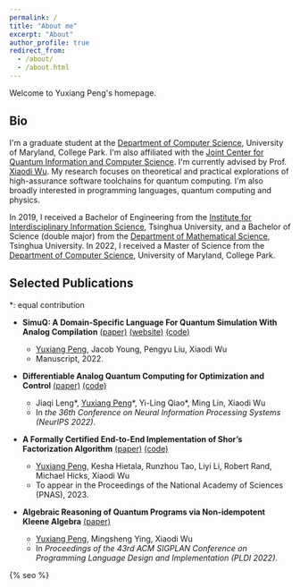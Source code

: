 ```yaml
---
permalink: /
title: "About me"
excerpt: "About"
author_profile: true
redirect_from: 
  - /about/
  - /about.html
---
```


Welcome to Yuxiang Peng's homepage.

## **Bio**

I'm a graduate student at the [Department of Computer Science](https://www.cs.umd.edu/), University of Maryland, College Park. I'm also affiliated with the [Joint Center for Quantum Information and Computer Science](https://quics.umd.edu/). I'm currently advised by Prof. [Xiaodi Wu](https://www.cs.umd.edu/~xwu/). My research focuses on theoretical and practical explorations of high-assurance software toolchains for quantum computing. I'm also broadly interested in programming languages, quantum computing and physics.

In 2019, I received a Bachelor of Engineering from the [Institute for Interdisciplinary Information Science](https://iiis.tsinghua.edu.cn/en/), Tsinghua University, and a Bachelor of Science (double major) from the [Department of Mathematical Science](https://www.math.tsinghua.edu.cn/), Tsinghua University. In 2022, I received a Master of Science from the [Department of Computer Science](https://www.cs.umd.edu/), University of Maryland, College Park.

## **Selected Publications**

\*: equal contribution

* **SimuQ: A Domain-Specific Language For Quantum Simulation With Analog Compilation** [(paper)](https://arxiv.org/abs/2303.02775) [(website)](https://pickspeng.github.io/SimuQ) [(code)](https://github.com/PicksPeng/SimuQ)
	* <u>Yuxiang Peng</u>, Jacob Young, Pengyu Liu, Xiaodi Wu
	* Manuscript, 2022.

* **Differentiable Analog Quantum Computing for Optimization and Control** [(paper)](https://arxiv.org/abs/2210.15812) [(code)](https://github.com/YilingQiao/diffquantum)
	* Jiaqi Leng\*, <u>Yuxiang Peng</u>\*, Yi-Ling Qiao\*, Ming Lin, Xiaodi Wu
	* In *the 36th Conference on Neural Information Processing Systems (NeurIPS 2022)*.

* **A Formally Certified End-to-End Implementation of Shor’s Factorization Algorithm** [(paper)](https://arxiv.org/abs/2204.07112) [(code)](https://github.com/inQWIRE/SQIR/tree/main/examples/shor)
	* <u>Yuxiang Peng</u>, Kesha Hietala, Runzhou Tao, Liyi Li, Robert Rand, Michael Hicks, Xiaodi Wu
	* To appear in the Proceedings of the National Academy of Sciences (PNAS), 2023.
	
* **Algebraic Reasoning of Quantum Programs via Non-idempotent Kleene Algebra** [(paper)](https://arxiv.org/abs/2110.07018)
	* <u>Yuxiang Peng</u>, Mingsheng Ying, Xiaodi Wu
	* In *Proceedings of the 43rd ACM SIGPLAN Conference on Programming Language Design and Implementation (PLDI 2022)*.

{% seo %}